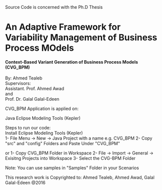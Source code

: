 Source Code is concerned with the Ph.D Thesis

# An Adaptive Framework for Variability Management of Business Process MOdels
#### Context-Based Variant Generation of Business Process Models (CVG_BPM)

By: Ahmed Tealeb  
Supervisors:  
Assistant. Prof. Ahmed Awad  
and  
Prof. Dr. Galal Galal-Edeen

CVG_BPM Application is applied on:

Java
Eclipse Modeling Tools (Kepler)

Steps to run our code:  
Install Eclipse Modeling Tools (Kepler)  
  1- File Menu -> New -> Java Project  with a name e.g. CVG_BPM 
  2- Copy "src" and "config" Folders and Paste Under "CVG_BPM"
  
  or
  1- Copy CVG_BPM Folder in Workspace
  2- File -> Import -> General -> Exisitng Projects into Workspace
  3- Select the CVG-BPM Folder
  
Note: You can use samples in "Samples" Folder in your Scenarios

This research work is Copyrighted to: Ahmed Tealeb, Ahmed Awad, Galal Galal-Edeen @2016
